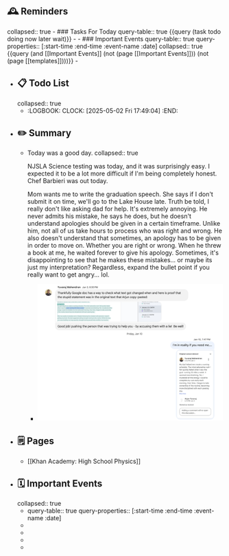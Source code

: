 ## 🕰️ Reminders
collapsed:: true
	- ### Tasks For Today
	  query-table:: true
	  {{query (task todo doing now later wait)}}
	-
	- ### Important Events
	  query-table:: true
	  query-properties:: [:start-time :end-time :event-name :date]
	  collapsed:: true
	  {{query (and [[Important Events]] (not (page [[Important Events]])) (not (page [[templates]])))}}
	-
- ## 📋 Todo List
  collapsed:: true
	- :LOGBOOK:
	  CLOCK: [2025-05-02 Fri 17:49:04]
	  :END:
- ##  ✏️ Summary
	- Today was a good day.
	  collapsed:: true
	  
	  NJSLA Science testing was today, and it was surprisingly easy. I expected it to be a lot more difficult if I'm being completely honest. Chef Barbieri was out today.
	  
	  Mom wants me to write the graduation speech. She says if I don't submit it on time, we'll go to the Lake House late. Truth be told, I really don't like asking dad for help. It's extremely annoying. He never admits his mistake, he says he does, but he doesn't understand apologies should be given in a certain timeframe. Unlike him, not all of us take hours to process who was right and wrong. He also doesn't understand that sometimes, an apology has to be given in order to move on. Whether you are right or wrong. When he threw a book at me, he waited forever to give his apology. Sometimes, it's disappointing to see that he makes these mistakes... or maybe its just my interpretation? Regardless, expand the bullet point if you really want to get angry... lol.
		- ![Vidyapith Youth Day Speech(Dad's rude comment).png](../assets/Vidyapith_Youth_Day_Speech(Dad's_rude_comment)_1747782855731_0.png)
- ## 🗒️ Pages
	- [[Khan Academy: High School Physics]]
- ## 🗓️ Important Events
  collapsed:: true
	- query-table:: true
	  query-properties:: [:start-time :end-time :event-name :date]
	-
	-
	-
	-